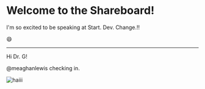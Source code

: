 # Welcome to the Shareboard!

I'm so excited to be speaking at Start. Dev. Change.!!

:smile:

---
Hi Dr. G!

@meaghanlewis checking in.

![haiii](https://media4.giphy.com/media/xTk9ZY0C9ZWM2NgmCA/giphy.gif?cid=ecf05e47lmv9qmx4um8hmdtusujzrnzcqm29h7riq6m8ope8&rid=giphy.gif "Hello")

